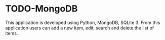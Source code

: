 # TODO-MongoDB
This application is developed using Python, MongoDB, SQLite 3. From this application users can add a new item, edit, search and delete the list of items. 

